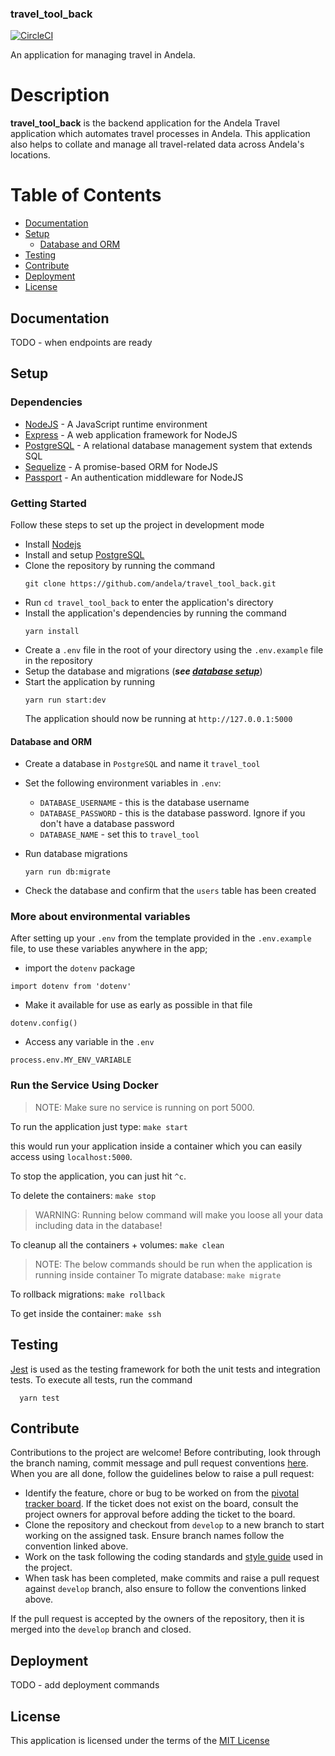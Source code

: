 ### travel_tool_back
[![CircleCI](https://circleci.com/gh/andela/travel_tool_back/tree/develop.svg?style=svg)](https://circleci.com/gh/andela/travel_tool_back/tree/develop)

An application for managing travel in Andela.

# Description
__travel_tool_back__ is the backend application for the Andela Travel application which automates travel processes in Andela. This application also helps to collate and manage all travel-related data across Andela's locations.

# Table of Contents
  - [Documentation](#documentation)
  - [Setup](#setup)
    - [Database and ORM](#database-and-orm)
  - [Testing](#testing)
  - [Contribute](#contribute)
  - [Deployment](#deployment)
  - [License](#license)

## Documentation
TODO - when endpoints are ready

## Setup


### Dependencies
- [NodeJS](https://github.com/nodejs/node) - A JavaScript runtime environment
- [Express](https://github.com/expressjs/express) - A web application framework for NodeJS
- [PostgreSQL](https://github.com/postgres/postgres) - A relational database management system that extends SQL
- [Sequelize](https://github.com/sequelize/sequelize) - A promise-based ORM for NodeJS
- [Passport](https://github.com/jaredhanson/passport) - An authentication middleware for NodeJS

### Getting Started
Follow these steps to set up the project in development mode
- Install [Nodejs](https://nodejs.org/en/download/)
- Install and setup [PostgreSQL](https://www.postgresql.org/)
- Clone the repository by running the command
  ```
  git clone https://github.com/andela/travel_tool_back.git
  ```
- Run `cd travel_tool_back` to enter the application's directory
- Install the application's dependencies by running the command
  ```
  yarn install
  ```
- Create a `.env` file in the root of your directory using the `.env.example` file in the repository
- Setup the database and migrations (***see [database setup](#database-and-orm, 'setting up database')***)
- Start the application by running
  ```
  yarn run start:dev
  ```
  The application should now be running at `http://127.0.0.1:5000`

#### Database and ORM
- Create a database in `PostgreSQL` and name it `travel_tool`
- Set the following environment variables in `.env`:
  - `DATABASE_USERNAME` - this is the database username
  - `DATABASE_PASSWORD` - this is the database password. Ignore if you don't have a database password
  - `DATABASE_NAME` - set this to `travel_tool`

- Run database migrations
  ```
  yarn run db:migrate
  ```
- Check the database and confirm that the `users` table has been created

### More about environmental variables
After setting up your `.env` from the template provided in the `.env.example` file,
to use these variables anywhere in the app;
- import the `dotenv` package
```
import dotenv from 'dotenv'
```
- Make it available for use as early as possible in that file
```
dotenv.config()
```
- Access any variable in the `.env`
```
process.env.MY_ENV_VARIABLE
```

### Run the Service Using Docker
> NOTE: Make sure no service is running on port 5000.

To run the application just type: `make start`

this would run your application inside a container which you can easily access using `localhost:5000`.

To stop the application, you can just hit `^c`.

To delete the containers: `make stop`

> WARNING: Running below command will make you loose all your data including data in the database!

To cleanup all the containers + volumes: `make clean`

> NOTE: The below commands should be run when the application is running inside container
To migrate database: `make migrate`

To rollback migrations: `make rollback`

To get inside the container: `make ssh`

## Testing
[Jest](https://jestjs.io) is used as the testing framework for both the unit tests and integration tests.
To execute all tests, run the command
```
  yarn test
```

## Contribute
Contributions to the project are welcome! Before contributing, look through the branch naming, commit message and pull request conventions [here](https://github.com/andela/engineering-playbook/tree/master/5.%20Developing/Conventions). When you are all done, follow the guidelines below to raise a pull request:
- Identify the feature, chore or bug to be worked on from the [pivotal tracker board](https://www.pivotaltracker.com/n/projects/2184887). If the ticket does not exist on the board, consult the project owners for approval before adding the ticket to the board.
- Clone the repository and checkout from `develop` to a new branch to start working on the assigned task. Ensure branch names follow the convention linked above.
- Work on the task following the coding standards and [style guide](https://github.com/airbnb/javascript) used in the project.
- When task has been completed, make commits and raise a pull request against `develop` branch, also ensure to follow the conventions linked above.

If the pull request is accepted by the owners of the repository, then it is merged into the `develop` branch and closed.

## Deployment
TODO - add deployment commands

## License
This application is licensed under the terms of the [MIT License](https://github.com/andela/travel_tool_back/blob/develop/LICENSE)
